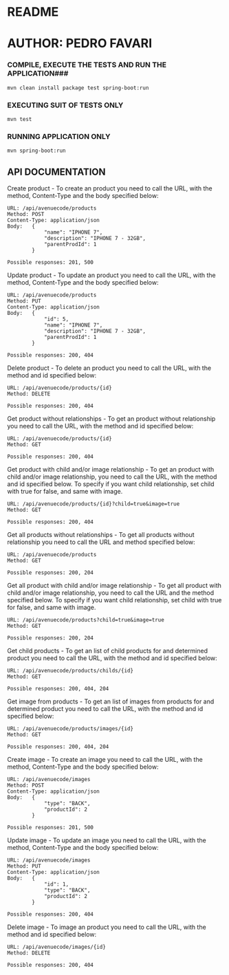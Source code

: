 # README #

# AUTHOR: PEDRO FAVARI #

### COMPILE, EXECUTE THE TESTS AND RUN THE APPLICATION###

	mvn clean install package test spring-boot:run

### EXECUTING SUIT OF TESTS ONLY ###

	mvn test
	
### RUNNING APPLICATION ONLY ###

	mvn spring-boot:run
	
## API DOCUMENTATION ##

Create product
	- To create an product you need to call the URL, with the method, Content-Type and the body specified below: 

	URL: /api/avenuecode/products
	Method: POST
	Content-Type: application/json	
	Body:	{
				"name": "IPHONE 7",
				"description": "IPHONE 7 - 32GB",
				"parentProdId": 1
			}
		   
	Possible responses: 201, 500
	

Update product
	- To update an product you need to call the URL, with the method, Content-Type and the body specified below: 
	
	URL: /api/avenuecode/products
	Method: PUT
	Content-Type: application/json	
	Body:	{
				"id": 5,
				"name": "IPHONE 7",
				"description": "IPHONE 7 - 32GB",
				"parentProdId": 1
			}
		   
	Possible responses: 200, 404
	
	
Delete product
	- To delete an product you need to call the URL, with the method and id specified below: 
	
	URL: /api/avenuecode/products/{id}
	Method: DELETE
		   
	Possible responses: 200, 404
	
	
Get product without relationships
	- To get an product without relationship you need to call the URL, with the method and id specified below: 
	
	URL: /api/avenuecode/products/{id}
	Method: GET
		   
	Possible responses: 200, 404
	
	
Get product with child and/or image relationship
	- To get an product with child and/or image relationship, you need to call the URL, with the method and id specified below. 
		To specify if you want child relationship, set child with true for false, and same with image. 
	
	URL: /api/avenuecode/products/{id}?child=true&image=true
	Method: GET
		   
	Possible responses: 200, 404	
	
	
Get all products without relationships
	- To get all products without relationship you need to call the URL and method specified below: 
	
	URL: /api/avenuecode/products
	Method: GET
		   
	Possible responses: 200, 204
	
	
Get all product with child and/or image relationship
	- To get all product with child and/or image relationship, you need to call the URL and the method specified below. 
		To specify if you want child relationship, set child with true for false, and same with image. 
	
	URL: /api/avenuecode/products?child=true&image=true
	Method: GET
		   
	Possible responses: 200, 204
	
	
Get child products
	- To get an list of child products for and determined product you need to call the URL, with the method and id specified below: 
	
	URL: /api/avenuecode/products/childs/{id}
	Method: GET
		   
	Possible responses: 200, 404, 204
	
	
Get image from products
	- To get an list of images from products for and determined product you need to call the URL, 
		with the method and id specified below: 
	
	URL: /api/avenuecode/products/images/{id}
	Method: GET
		   
	Possible responses: 200, 404, 204
	
	
Create image
	- To create an image you need to call the URL, with the method, Content-Type and the body specified below: 

	URL: /api/avenuecode/images
	Method: POST
	Content-Type: application/json	
	Body:	{
    			"type": "BACK",
    			"productId": 2
			}
		   
	Possible responses: 201, 500
	

Update image
	- To update an image you need to call the URL, with the method, Content-Type and the body specified below: 
	
	URL: /api/avenuecode/images
	Method: PUT
	Content-Type: application/json	
	Body:	{
				"id": 1,
    			"type": "BACK",
    			"productId": 2
			}
		   
	Possible responses: 200, 404
	
	
Delete image
	- To image an product you need to call the URL, with the method and id specified below: 
	
	URL: /api/avenuecode/images/{id}
	Method: DELETE
		   
	Possible responses: 200, 404
	
	
	
	
	